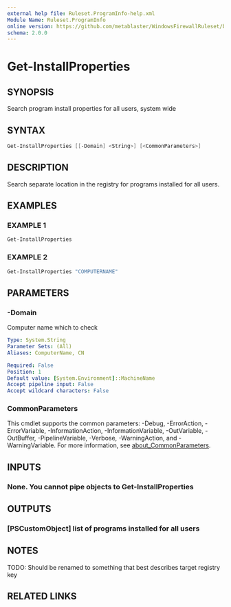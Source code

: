 ```yaml
---
external help file: Ruleset.ProgramInfo-help.xml
Module Name: Ruleset.ProgramInfo
online version: https://github.com/metablaster/WindowsFirewallRuleset/blob/master/Modules/Ruleset.ProgramInfo/Help/en-US/Get-InstallProperties.md
schema: 2.0.0
---
```


# Get-InstallProperties

## SYNOPSIS

Search program install properties for all users, system wide

## SYNTAX

```powershell
Get-InstallProperties [[-Domain] <String>] [<CommonParameters>]
```

## DESCRIPTION

Search separate location in the registry for programs installed for all users.

## EXAMPLES

### EXAMPLE 1

```powershell
Get-InstallProperties
```

### EXAMPLE 2

```powershell
Get-InstallProperties "COMPUTERNAME"
```

## PARAMETERS

### -Domain

Computer name which to check

```yaml
Type: System.String
Parameter Sets: (All)
Aliases: ComputerName, CN

Required: False
Position: 1
Default value: [System.Environment]::MachineName
Accept pipeline input: False
Accept wildcard characters: False
```

### CommonParameters

This cmdlet supports the common parameters: -Debug, -ErrorAction, -ErrorVariable, -InformationAction, -InformationVariable, -OutVariable, -OutBuffer, -PipelineVariable, -Verbose, -WarningAction, and -WarningVariable. For more information, see [about_CommonParameters](http://go.microsoft.com/fwlink/?LinkID=113216).

## INPUTS

### None. You cannot pipe objects to Get-InstallProperties

## OUTPUTS

### [PSCustomObject] list of programs installed for all users

## NOTES

TODO: Should be renamed to something that best describes target registry key

## RELATED LINKS
